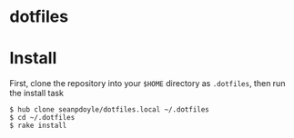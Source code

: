 # dotfiles

# Install

First, clone the repository into your `$HOME` directory as `.dotfiles`, then
run the install task

```console
$ hub clone seanpdoyle/dotfiles.local ~/.dotfiles
$ cd ~/.dotfiles
$ rake install
```

